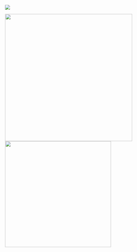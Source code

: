 <!--
**Dim145/Dim145** is a ✨ _special_ ✨ repository because its `README.md` (this file) appears on your GitHub profile.

Here are some ideas to get you started:

- 🔭 I’m currently working on ...
- 🌱 I’m currently learning ...
- 👯 I’m looking to collaborate on ...
- 🤔 I’m looking for help with ...
- 💬 Ask me about ...
- 📫 How to reach me: ...
- 😄 Pronouns: ...
- ⚡ Fun fact: ...
-->

<!-- ![](https://api.visitorbadge.io/api/VisitorHit?user=Dim145&repo=Dim145&countColor=%237B1E7A) -->
![](https://analytics.dim145.fr/telemetry/cmb1b1euc0001zslxx7fylif3/cmb1b3dv70004zslxf135dv55/badge.svg)


<img width="420" align="center" src="https://github-readme-stats.vercel.app/api?username=Dim145&hide_border=true&theme=radical&show_icons=true&count_private=true" /> <img align="center" src="https://github-readme-stats.vercel.app/api/top-langs/?username=Dim145&layout=compact&hide_border=true&theme=radical&show_icons=true&count_private=true&langs_count=6&hide=javascript"  width="350" />
